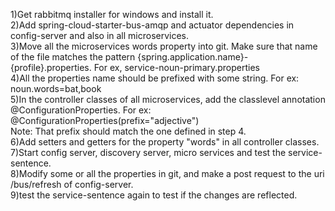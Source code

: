 1)Get rabbitmq installer for windows and install it.<br>
2)Add spring-cloud-starter-bus-amqp and actuator dependencies in config-server and also in all microservices.<br>
3)Move all the microservices words property into git. Make sure that name of the file matches the pattern {spring.application.name}-{profile}.properties. For ex, service-noun-primary.properties<br>
4)All the properties name should be prefixed with some string. For ex: noun.words=bat,book<br>
5)In the controller classes of all microservices, add the classlevel annotation @ConfigurationProperties. For ex:  @ConfigurationProperties(prefix="adjective")<br>
Note: That prefix should match the one defined in step 4.<br>
6)Add setters and getters for the property "words" in all controller classes.<br>
7)Start config server, discovery server, micro services and test the service-sentence.<br>
8)Modify some or all the properties in git, and make a post request to the uri /bus/refresh of config-server.<br>
9)test the service-sentence again to test if the changes are reflected.
